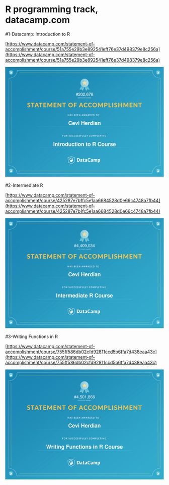 # R programming track, datacamp.com

\#1-Datacamp: Introduction to R

[https://www.datacamp.com/statement-of-accomplishment/course/51a755e29b3e892541eff76e37d498379e8c256a](https://www.datacamp.com/statement-of-accomplishment/course/51a755e29b3e892541eff76e37d498379e8c256a)

![](../.gitbook/assets/introduction-to-r.JPG)

\#2-Intermediate R

[https://www.datacamp.com/statement-of-accomplishment/course/425287e7b1fc5e1aa6684528d0e66c4748a7fb44](https://www.datacamp.com/statement-of-accomplishment/course/425287e7b1fc5e1aa6684528d0e66c4748a7fb44)

![](../.gitbook/assets/intermediate-r-course.jpg)

\#3-Writing Functions in R

[https://www.datacamp.com/statement-of-accomplishment/course/755ff586db02cfd92811ccd5b6ffa7d438eaa43c](https://www.datacamp.com/statement-of-accomplishment/course/755ff586db02cfd92811ccd5b6ffa7d438eaa43c)

![](../.gitbook/assets/writing-functions-in-r.jpg)


